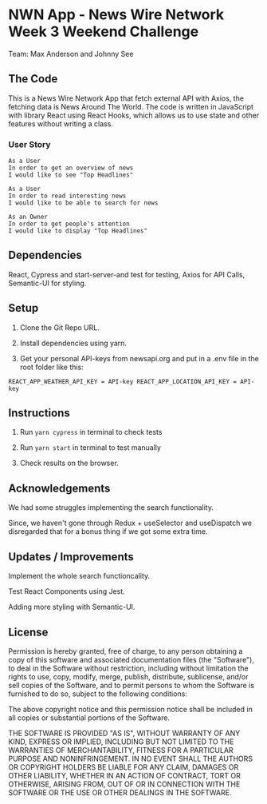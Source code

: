 # NWN App - News Wire Network Week 3 Weekend Challenge

Team: Max Anderson and Johnny See

## The Code

This is a News Wire Network App that fetch external API with Axios, the fetching data is News Around The World. The code is written in JavaScript with library React using React Hooks, which allows us to use state and other features without writing a class.

### User Story

```
As a User
In order to get an overview of news
I would like to see "Top Headlines"
```

```
As a User
In order to read interesting news
I would like to be able to search for news
```

```
As an Owner
In order to get people's attention
I would like to display "Top Headlines"
```

## Dependencies

React, Cypress and start-server-and test for testing, Axios for API Calls, Semantic-UI for styling.

## Setup

1. Clone the Git Repo URL.

2. Install dependencies using yarn.

3. Get your personal API-keys from newsapi.org and put in a .env file in the root folder like this:

```REACT_APP_WEATHER_API_KEY = API-key REACT_APP_LOCATION_API_KEY = API-key```

## Instructions

1. Run `yarn cypress` in terminal to check tests

2. Run `yarn start` in terminal to test manually

3. Check results on the browser.

## Acknowledgements

We had some struggles implementing the search functionality.

Since, we haven't gone through Redux + useSelector and useDispatch we disregarded that for a bonus thing if we got some extra time.

## Updates / Improvements

Implement the whole search functioncality.

Test React Components using Jest.

Adding more styling with Semantic-UI.

## License

Permission is hereby granted, free of charge, to any person obtaining a copy of this software and associated documentation files (the "Software"), to deal in the Software without restriction, including without limitation the rights to use, copy, modify, merge, publish, distribute, sublicense, and/or sell copies of the Software, and to permit persons to whom the Software is furnished to do so, subject to the following conditions:

The above copyright notice and this permission notice shall be included in all copies or substantial portions of the Software.

THE SOFTWARE IS PROVIDED "AS IS", WITHOUT WARRANTY OF ANY KIND, EXPRESS OR IMPLIED, INCLUDING BUT NOT LIMITED TO THE WARRANTIES OF MERCHANTABILITY, FITNESS FOR A PARTICULAR PURPOSE AND NONINFRINGEMENT. IN NO EVENT SHALL THE AUTHORS OR COPYRIGHT HOLDERS BE LIABLE FOR ANY CLAIM, DAMAGES OR OTHER LIABILITY, WHETHER IN AN ACTION OF CONTRACT, TORT OR OTHERWISE, ARISING FROM, OUT OF OR IN CONNECTION WITH THE SOFTWARE OR THE USE OR OTHER DEALINGS IN THE SOFTWARE.
